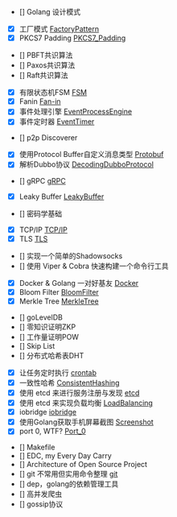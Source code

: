 - [] Golang 设计模式
- [x] 工厂模式 [FactoryPattern](FactoryPattern.md)
- [x] PKCS7 Padding [PKCS7_Padding](PKCS7_Padding.md)
- [] PBFT共识算法
- [] Paxos共识算法
- [] Raft共识算法
- [x] 有限状态机FSM [FSM](FSM.md)
- [x] Fanin [Fan-in](Fanin.md)
- [x] 事件处理引擎 [EventProcessEngine](EventProcessEngine.md)
- [x] 事件定时器 [EventTimer](EventTimer.md)
- [] p2p Discoverer
- [x] 使用Protocol Buffer自定义消息类型 [Protobuf](Protobuf.md)
- [x] 解析Dubbo协议 [DecodingDubboProtocol](DecodingDubboProtocol.md)
- [] gRPC [gRPC](gRPC.md)
- [x] Leaky Buffer [LeakyBuffer](LeakyBuffer.md)
- [] 密码学基础
- [x] TCP/IP [TCP/IP](TCP_IP.md)
- [x] TLS [TLS](TLS.md)
- [] 实现一个简单的Shadowsocks
- [] 使用 Viper & Cobra 快速构建一个命令行工具
- [x] Docker & Golang 一对好基友 [Docker](Docker.md)
- [x] Bloom Filter [BloomFilter](BloomFilter.md)
- [x] Merkle Tree [MerkleTree](MerkleTree.md)
- [] goLevelDB
- [] 零知识证明ZKP
- [] 工作量证明POW
- [] Skip List
- [] 分布式哈希表DHT
- [x] 让任务定时执行 [crontab](Crontab.md)
- [x] 一致性哈希 [ConsistentHashing](ConsistentHashing.md)
- [x] 使用 etcd 来进行服务注册与发现 [etcd](etcd.md)
- [x] 使用 etcd 来实现负载均衡 [LoadBalancing](LoadBalancing.md)
- [x] iobridge [iobridge](iobridge.md)
- [x] 使用Golang获取手机屏幕截图 [Screenshot](Screenshot.md)
- [x] port 0, WTF? [Port_0](Port_0.md)
- [] Makefile
- [] EDC, my Every Day Carry
- [] Architecture of Open Source Project
- [] git 不常用但实用命令整理 [git](git.md)
- [] dep，golang的依赖管理工具
- [] 高并发爬虫
- [] gossip协议
